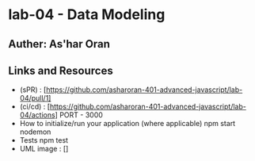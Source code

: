# lab-04 - Data Modeling

## Auther: As'har Oran
## Links and Resources
 * (sPR) : [https://github.com/asharoran-401-advanced-javascript/lab-04/pull/1]
* (ci/cd) : [https://github.com/asharoran-401-advanced-javascript/lab-04/actions]
PORT - 3000
* How to initialize/run your application (where applicable)
npm start
nodemon
* Tests
npm test
* UML
image : []

